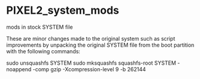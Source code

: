 # PIXEL2_system_mods
mods in stock SYSTEM file

These are minor changes made to the original system such as script improvements by unpacking the original SYSTEM file from the boot partition with the following commands:

sudo unsquashfs SYSTEM
sudo mksquashfs squashfs-root SYSTEM -noappend -comp gzip -Xcompression-level 9 -b 262144
